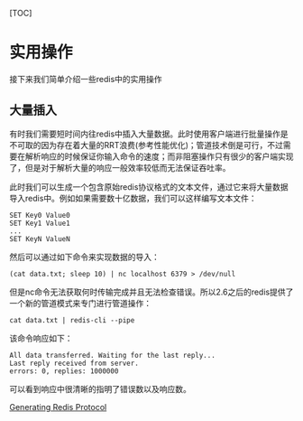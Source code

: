 [TOC]

# 实用操作

接下来我们简单介绍一些redis中的实用操作

## 大量插入

有时我们需要短时间内往redis中插入大量数据。此时使用客户端进行批量操作是不可取的因为存在着大量的RRT浪费(参考性能优化)；管道技术倒是可行，不过需要在解析响应的时候保证你输入命令的速度；而非阻塞操作只有很少的客户端实现了，但是对于解析大量的响应一般效率较低而无法保证吞吐率。

此时我们可以生成一个包含原始redis协议格式的文本文件，通过它来将大量数据导入redis中。例如如果需要数十亿数据，我们可以这样编写文本文件：

```
SET Key0 Value0
SET Key1 Value1
...
SET KeyN ValueN
```

然后可以通过如下命令来实现数据的导入：

```
(cat data.txt; sleep 10) | nc localhost 6379 > /dev/null
```

但是nc命令无法获取何时传输完成并且无法检查错误。所以2.6之后的redis提供了一个新的管道模式来专门进行管道操作：

```
cat data.txt | redis-cli --pipe
```

该命令响应如下：

```
All data transferred. Waiting for the last reply...
Last reply received from server.
errors: 0, replies: 1000000
```

可以看到响应中很清晰的指明了错误数以及响应数。

[Generating Redis Protocol](https://redis.io/topics/mass-insert#generating-redis-protocol)













